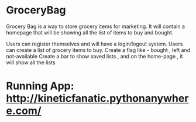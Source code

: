 # GroceryBag

 
Grocery Bag is a way to store grocery items for marketing. It will contain a
homepage that will be showing all the list of items to buy and bought.
 
Users can register themselves and will have a login/logout system.
Users can create a list of grocery items to buy.
Create a flag like - bought , left and not-available
Create a bar to show saved lists , and on the home-page , it will show all the lists

# Running App: http://kineticfanatic.pythonanywhere.com/
